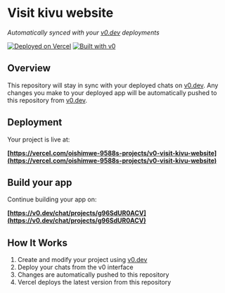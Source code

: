 # Visit kivu website

*Automatically synced with your [v0.dev](https://v0.dev) deployments*

[![Deployed on Vercel](https://img.shields.io/badge/Deployed%20on-Vercel-black?style=for-the-badge&logo=vercel)](https://vercel.com/oishimwe-9588s-projects/v0-visit-kivu-website)
[![Built with v0](https://img.shields.io/badge/Built%20with-v0.dev-black?style=for-the-badge)](https://v0.dev/chat/projects/g96SdUR0ACV)

## Overview

This repository will stay in sync with your deployed chats on [v0.dev](https://v0.dev).
Any changes you make to your deployed app will be automatically pushed to this repository from [v0.dev](https://v0.dev).

## Deployment

Your project is live at:

**[https://vercel.com/oishimwe-9588s-projects/v0-visit-kivu-website](https://vercel.com/oishimwe-9588s-projects/v0-visit-kivu-website)**

## Build your app

Continue building your app on:

**[https://v0.dev/chat/projects/g96SdUR0ACV](https://v0.dev/chat/projects/g96SdUR0ACV)**

## How It Works

1. Create and modify your project using [v0.dev](https://v0.dev)
2. Deploy your chats from the v0 interface
3. Changes are automatically pushed to this repository
4. Vercel deploys the latest version from this repository
